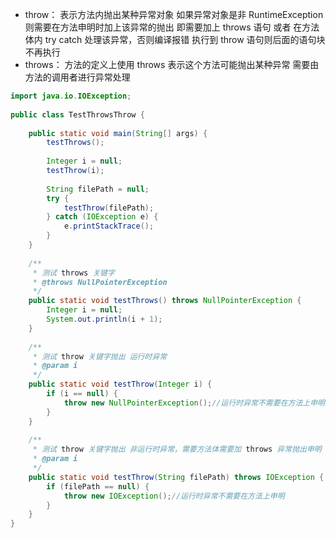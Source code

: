 

* throw：
表示方法内抛出某种异常对象
如果异常对象是非 RuntimeException 则需要在方法申明时加上该异常的抛出 即需要加上 throws 语句 或者 在方法体内 try catch 处理该异常，否则编译报错
执行到 throw 语句则后面的语句块不再执行
* throws：
方法的定义上使用 throws 表示这个方法可能抛出某种异常
需要由方法的调用者进行异常处理
```java
import java.io.IOException;
 
public class TestThrowsThrow {
 
	public static void main(String[] args) {
		testThrows();
		
		Integer i = null;
		testThrow(i);
		
		String filePath = null;
		try {
			testThrow(filePath);
		} catch (IOException e) {
			e.printStackTrace();
		}
	}
	
	/**
	 * 测试 throws 关键字
	 * @throws NullPointerException
	 */
	public static void testThrows() throws NullPointerException {
		Integer i = null;
		System.out.println(i + 1);
	}
	
	/**
	 * 测试 throw 关键字抛出 运行时异常
	 * @param i
	 */
	public static void testThrow(Integer i) {
		if (i == null) {
			throw new NullPointerException();//运行时异常不需要在方法上申明
		}
	}
	
	/**
	 * 测试 throw 关键字抛出 非运行时异常，需要方法体需要加 throws 异常抛出申明
	 * @param i
	 */
	public static void testThrow(String filePath) throws IOException {
		if (filePath == null) {
			throw new IOException();//运行时异常不需要在方法上申明
		}
	}
}
 
```